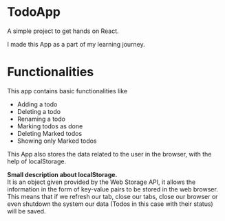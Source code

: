 # TodoApp
A simple project to get hands on React.

I made this App as a part of my learning journey.

# Functionalities
This app contains basic functionalities like

<ul>
    <li>Adding a todo</li>
    <li>Deleting a todo</li>
    <li>Renaming a todo</li>
    <li>Marking todos as done</li>
    <li>Deleting Marked todos</li>
    <li>Showing only Marked todos</li>
</ul>

This App also stores the data related to the user in the browser, with the help of localStorage.

<b>Small description about localStorage.</b>
<br>
It is an object given provided by the Web Storage API, it allows the information in the form of key-value pairs to be stored in the web browser.
This means that if we refresh our tab, close our tabs, close our browser or even shutdown the system our data (Todos in this case with their status) will be saved.
